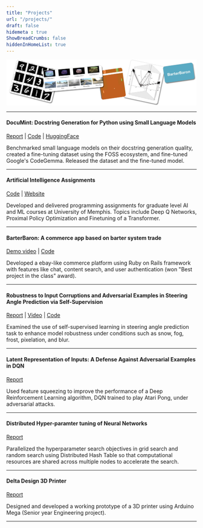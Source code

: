 ```yaml
---
title: "Projects"
url: "/projects/"
draft: false
hidemeta : true
ShowBreadCrumbs: false
hiddenInHomeList: true
---
```


![image](images/projects.png)

-------------------

#### DocuMint: Docstring Generation for Python using Small Language Models
[Report](https://arxiv.org/abs/2405.10243) | [Code](https://github.com/Docu-Mint/DocuMint) | [HuggingFace](https://huggingface.co/documint)  

Benchmarked small language models on their docstring generation quality, created a fine-tuning dataset using the FOSS ecosystem, and fine-tuned Google's CodeGemma. Released the dataset and the fine-tuned model.

-------------------

#### Artificial Intelligence Assignments
[Code](https://github.com/poudel-bibek/AI-Assignments) | [Website](https://poudel-bibek.github.io/AI-Assignments/)  

Developed and delivered programming assignments for graduate level AI and ML courses at University of Memphis. Topics include Deep Q Networks, Proximal Policy Optimization and Finetuning of a Transformer.

-------------------

#### BarterBaron: A commerce app based on barter system trade
[Demo video](https://youtu.be/ME8syiaELWw) | [Code](https://github.com/memphis-cs-projects/comp7012-BarterBaron)  

Developed a ebay-like commerce platform using Ruby on Rails framework with features like chat, content search, and user authentication (won "Best project in the class" award).

-------------------

#### Robustness to Input Corruptions and Adversarial Examples in Steering Angle Prediction via Self-Supervision
[Report](https://poudel-bibek.github.io/pdfs/projects/datamining) | [Video](https://youtu.be/WIzKSNEtSuo) | [Code](https://github.com/poudel-bibek/Contrastive)  

Examined the use of self-supervised learning in steering angle prediction task to enhance model robustness under conditions such as snow, fog, frost, pixelation, and blur.

-------------------

#### Latent Representation of Inputs: A Defense Against Adversarial Examples in DQN
[Report](https://poudel-bibek.github.io/pdfs/projects/defense)  

Used feature squeezing to improve the performance of a Deep Reinforcement Learning algorithm, DQN trained to play Atari Pong, under adversarial attacks.

-------------------

#### Distributed Hyper-paramter tuning of Neural Networks
[Report](/sorry/)  

Parallelized the hyperparameter search objectives in grid search and random search using Distributed Hash Table so that computational resources are shared across multiple nodes to accelerate the search.

-------------------

#### Delta Design 3D Printer
[Report](https://poudel-bibek.github.io/pdfs/reports/3d_delta_printer)  

Designed and developed a working prototype of a 3D printer using Arduino Mega (Senior year Engineering project).

-------------------